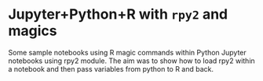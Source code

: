 # Jupyter+Python+R with `rpy2` and magics

Some sample notebooks using R magic commands within Python Jupyter notebooks using rpy2 module.  The aim was to show how to load rpy2 within a notebook and then pass variables from python to R and back.
